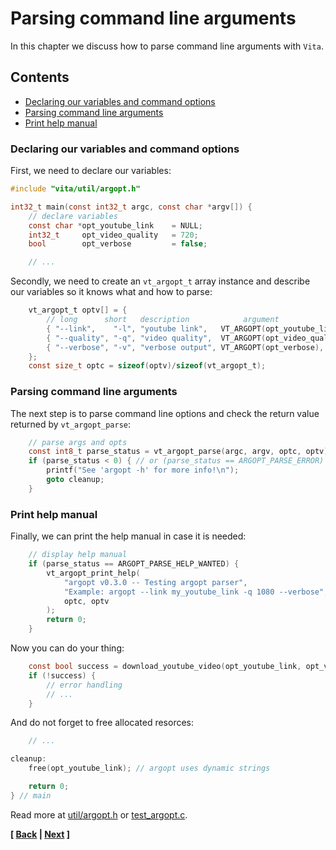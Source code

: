 # Parsing command line arguments
In this chapter we discuss how to parse command line arguments with `Vita`. 

## Contents
* [Declaring our variables and command options](page5.md#declaring-our-variables-and-command-options)
* [Parsing command line arguments](page5.md#parsing-command-line-arguments-1)
* [Print help manual](page5.md#print-help-manual)

### Declaring our variables and command options
First, we need to declare our variables:
```c
#include "vita/util/argopt.h"

int32_t main(const int32_t argc, const char *argv[]) {
    // declare variables
    const char *opt_youtube_link    = NULL;
    int32_t     opt_video_quality   = 720;
    bool        opt_verbose         = false;

    // ...
```

Secondly, we need to create an `vt_argopt_t` array instance and describe our variables so it knows what and how to parse:
```c
    vt_argopt_t optv[] = {
        // long      short   description            argument                   type
        { "--link",    "-l", "youtube link",   VT_ARGOPT(opt_youtube_link),  VT_TYPE_CSTR  },
        { "--quality", "-q", "video quality",  VT_ARGOPT(opt_video_quality), VT_TYPE_INT32 },
        { "--verbose", "-v", "verbose output", VT_ARGOPT(opt_verbose),       VT_TYPE_BOOL  },
    };
    const size_t optc = sizeof(optv)/sizeof(vt_argopt_t);
```

### Parsing command line arguments
The next step is to parse command line options and check the return value returned by `vt_argopt_parse`:
```c
    // parse args and opts
    const int8_t parse_status = vt_argopt_parse(argc, argv, optc, optv);
    if (parse_status < 0) { // or (parse_status == ARGOPT_PARSE_ERROR)
        printf("See 'argopt -h' for more info!\n");
        goto cleanup;
    }
```

### Print help manual
Finally, we can print the help manual in case it is needed:
```c
    // display help manual
    if (parse_status == ARGOPT_PARSE_HELP_WANTED) {
        vt_argopt_print_help(
            "argopt v0.3.0 -- Testing argopt parser",                   // header
            "Example: argopt --link my_youtube_link -q 1080 --verbose", // footer
            optc, optv
        );
        return 0;
    }
```

Now you can do your thing:
```c
    const bool success = download_youtube_video(opt_youtube_link, opt_video_quality, opt_verbose);
    if (!success) {
        // error handling
        // ...
    }
```

And do not forget to free allocated resorces:
```c
    // ...

cleanup:
    free(opt_youtube_link); // argopt uses dynamic strings

    return 0;
} // main
```

Read more at [util/argopt.h](../../inc/vita/util/argopt.h) or [test_argopt.c](../../tests/src/test_argopt.c).

**[ [Back](page4.md) | [Next](page6.md) ]**
